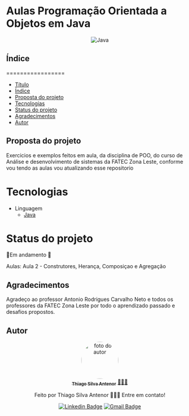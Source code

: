 # Aulas Programação Orientada a Objetos em Java

<div align="center">
  
![Java](https://img.shields.io/badge/java-%23ED8B00.svg?style=for-the-badge&logo=openjdk&logoColor=white)

</div>

## Índice
=================
<!--ts-->
* [Título](#tarefas--programacao-orientada-a-objetos-em-java)
* [Índice](#índice)
* [Proposta do projeto](#proposta-do-projeto)
* [Tecnologias](#tecnologias)
* [Status do projeto](#status-do-projeto)
* [Agradecimentos](#agradecimentos)
* [Autor](#autor)
<!--te-->


## Proposta do projeto
Exercicios e exemplos feitos em aula, da disciplina de POO, do curso de Análise e desenvolvimento de sistemas da FATEC Zona Leste, conforme vou tendo as aulas vou atualizando esse repositorio<br>


# Tecnologias
- Linguagem
  - [Java](https://www.oracle.com/br/java/) 

# Status do projeto
🚧Em andamento 🚧

Aulas:
Aula 2 - Construtores, Herança, Composiçao e Agregação

## Agradecimentos
Agradeço ao professor Antonio Rodrigues Carvalho Neto e todos os professores da FATEC Zona Leste por todo o aprendizado passado e desafios propostos.

## Autor

<div align="center">
<a href="https://www.linkedin.com/in/thiago-antenor/">
<img style="border-radius: 50%;" src="https://avatars.githubusercontent.com/u/99970279?v=4" width="100px;" alt="foto do autor"/>
 <br />
 <sub><b>Thiago Silva Antenor</b></sub></a> <a href="https://www.linkedin.com/in/thiago-antenor/" title="Linkedin"> 🧑🏾‍💻</a>


Feito por Thiago Silva Antenor 👨🏾‍💻 Entre em contato!

[![Linkedin Badge](https://img.shields.io/badge/-Thiago-blue?style=flat-square&logo=Linkedin&logoColor=white&link=https://www.linkedin.com/in/thiago-antenor/)](https://www.linkedin.com/in/thiago-antenor/) 
[![Gmail Badge](https://img.shields.io/badge/-thiagoantenor31@gmail.com-c14438?style=flat-square&logo=Gmail&logoColor=white&link=mailto:thiagoantenor31.com)](mailto:thiagoantenor31.com)
</div>
